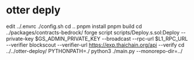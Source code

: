 # otter deply
edit ../.envrc
./config.sh
cd ..
pnpm install
pnpm build
cd ../packages/contracts-bedrock/
forge script scripts/Deploy.s.sol:Deploy --private-key $GS_ADMIN_PRIVATE_KEY --broadcast --rpc-url $L1_RPC_URL  --verifier blockscout --verifier-url https://exp.thaichain.org/api --verify
cd ../../otter-deploy/
PYTHONPATH=./ python3 ./main.py --monorepo-dir=../


